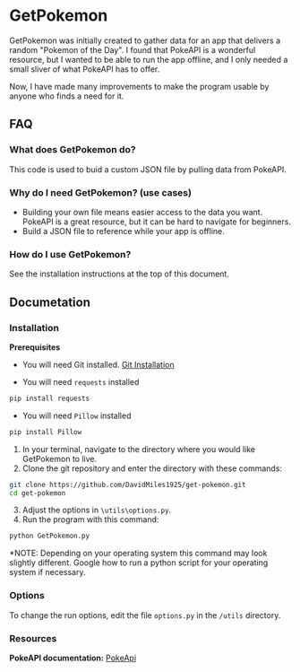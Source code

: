 # GetPokemon

GetPokemon was initially created to gather data for an app that delivers a random "Pokemon of the Day". I found that PokeAPI is a wonderful resource, but I wanted to be able to run the app offline, and I only needed a small sliver of what PokeAPI has to offer.

Now, I have made many improvements to make the program usable by anyone who finds a need for it.

## FAQ

### What does GetPokemon do?

This code is used to buid a custom JSON file by pulling data from PokeAPI.

### Why do I need GetPokemon? (use cases)

- Building your own file means easier access to the data you want. PokeAPI is a great resource, but it can be hard to navigate for beginners.
- Build a JSON file to reference while your app is offline.

### How do I use GetPokemon?

See the installation instructions at the top of this document.

## Documetation

### Installation

**Prerequisites**

- You will need Git installed. [Git Installation](https://git-scm.com/book/en/v2/Getting-Started-Installing-Git)

- You will need `requests` installed

```bash
pip install requests
```

- You will need `Pillow` installed

```bash
pip install Pillow
```

1. In your terminal, navigate to the directory where you would like GetPokemon to live.
2. Clone the git repository and enter the directory with these commands:

```bash
git clone https://github.com/DavidMiles1925/get-pokemon.git
cd get-pokemon
```

3. Adjust the options in `\utils\options.py`.
4. Run the program with this command:

```bash
python GetPokemon.py
```

\*NOTE: Depending on your operating system this command may look slightly different. Google how to run a python script for your operating system if necessary.

### Options

To change the run options, edit the file `options.py` in the `/utils` directory.

### Resources

**PokeAPI documentation:**
[PokeApi](https://pokeapi.co/)
